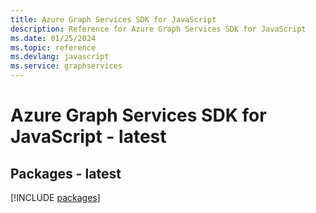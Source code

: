```yaml
---
title: Azure Graph Services SDK for JavaScript
description: Reference for Azure Graph Services SDK for JavaScript
ms.date: 01/25/2024
ms.topic: reference
ms.devlang: javascript
ms.service: graphservices
---
```

# Azure Graph Services SDK for JavaScript - latest
## Packages - latest
[!INCLUDE [packages](graph-services-index.md)]